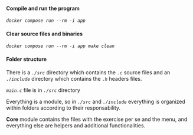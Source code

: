 #### Compile and run the program

*`docker compose run --rm -i app`*


#### Clear source files and binaries

*`docker compose run --rm -i app make clean`*

#### Folder structure

There is a *`./src`* directory which contains the *`.c`* source files and an *`./include`* directory which contains the *`.h`* headers files.

*`main.c`* file is in *`./src`* directory

Everything is a module, so in *`./src`* and *`./include`* everything is organized within folders according to their responsability.

**Core** module contains the files with the exercise per se and the menu, and everything else are helpers and additional functionalities.